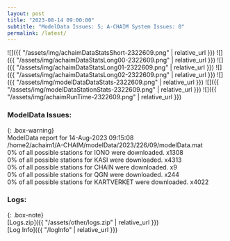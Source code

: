 ```yaml
---
layout: post
title: "2023-08-14 09:00:00"
subtitle: "ModelData Issues: 5; A-CHAIM System Issues: 0"
permalink: /latest/
---
```


![]({{ "/assets/img/achaimDataStatsShort-2322609.png" | relative_url }})
![]({{ "/assets/img/achaimDataStatsLong00-2322609.png" | relative_url }})
![]({{ "/assets/img/achaimDataStatsLong01-2322609.png" | relative_url }})
![]({{ "/assets/img/achaimDataStatsLong02-2322609.png" | relative_url }})
![]({{ "/assets/img/modelDataDataStats-2322609.png" | relative_url }})
![]({{ "/assets/img/modelDataStationStats-2322609.png" | relative_url }})
![]({{ "/assets/img/achaimRunTime-2322609.png" | relative_url }})


### ModelData Issues:  
  
{: .box-warning}  
 ModelData report for 14-Aug-2023 09:15:08   
 /home2/achaim1/A-CHAIM/modelData/2023/226/09/modelData.mat   
 0% of all possible stations for IONO were downloaded. x1308   
 0% of all possible stations for KASI were downloaded. x4313   
 0% of all possible stations for CHAIN were downloaded. x9   
 0% of all possible stations for QGN were downloaded. x244   
 0% of all possible stations for KARTVERKET were downloaded. x4022   
  


### Logs:  
  
{: .box-note}  
[Logs.zip]({{ "/assets/other/logs.zip" | relative_url }})  
[Log Info]({{ "/logInfo" | relative_url }})  

